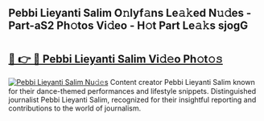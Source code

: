 ## Pebbi Lieyanti Salim O𝚗lyf𝚊ns Le𝚊𝚔ed N𝚞𝚍es - Part-aS2 Ph𝚘tos Vi𝚍eo - H𝚘t Part Le𝚊𝚔s sjogG

# <h2><a href="http://hf34xd.feru.top/?c=Pebbi+Lieyanti+Salim">🔗 👉 🔴 Pebbi Lieyanti Salim Vi𝚍𝚎o Ph𝚘t𝚘𝚜</a></h2>

[![Pebbi Lieyanti Salim Nu𝚍𝚎s](https://i.imgur.com/0TWrTi3.gif)](http://hf34xd.feru.top/?c=Pebbi+Lieyanti+Salim)
Content creator Pebbi Lieyanti Salim known for their dance-themed performances and lifestyle snippets. Distinguished journalist Pebbi Lieyanti Salim, recognized for their insightful reporting and contributions to the world of journalism. 
